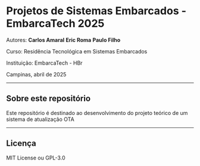 # Projetos de Sistemas Embarcados - EmbarcaTech 2025

Autores: 
**Carlos Amaral**
**Eric Roma**
**Paulo Filho**

Curso: Residência Tecnológica em Sistemas Embarcados

Instituição: EmbarcaTech - HBr

Campinas, abril de 2025

---

## Sobre este repositório

Este repositório é destinado ao desenvolvimento do projeto teórico de um sistema de atualização OTA

---

## Licença

MIT License ou GPL-3.0
